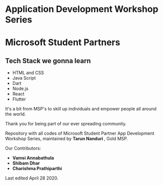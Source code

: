 <h1> Application Development Workshop Series </h1>
<h1> Microsoft Student Partners </h1>

<h2> Tech Stack we gonna learn </h2>

<ul>
  <li> HTML and CSS </li>
  <li> Java Script </li>
  <li> Dart </li>
  <li> Node.js </li>
  <li> React </li>
  <li> Flutter </li>
</ul>
<p>
It's a bit from MSP's to skill up individuals and empower people all around the world.

Thank you for being part of our ever spreading community.

Repository with all codes of Microsoft Student Partner App Development Workshop Series, maintained by <b> Tarun Nanduri </b>, Gold MSP.

Our Contributors:
<ul>
  <li> <b> Vamsi Annabathula </b> </li>
  <li> <b> Shibam Dhar </b> </li>
  <li> <b> Charishma Prathiparthi </b> </li>
</ul>

Last edited April 28 2020.

</p>
